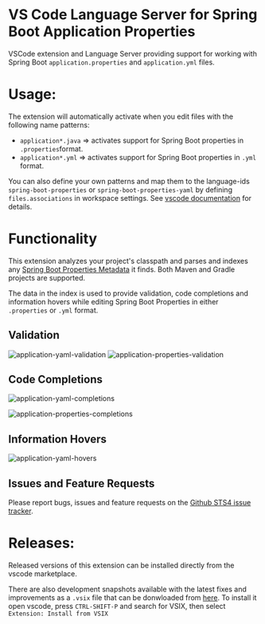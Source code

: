 # VS Code Language Server for Spring Boot Application Properties

VSCode extension and Language Server providing support for working with Spring Boot 
`application.properties` and `application.yml` files.

# Usage:

The extension will automatically activate when you edit files with the following
name patterns:

 - `application*.java` => activates support for Spring Boot properties in `.properties`format.
 - `application*.yml` =>  activates support for Spring Boot properties in `.yml` format.

You can also define your own patterns and map them to the language-ids
`spring-boot-properties` or `spring-boot-properties-yaml` by defining `files.associations`
in workspace settings.  See [vscode documentation](https://code.visualstudio.com/Docs/languages/overview#_adding-a-file-extension-to-a-language) for details.

# Functionality

This extension analyzes your project's classpath and parses and indexes any [Spring Boot
Properties Metadata](https://docs.spring.io/spring-boot/docs/current/reference/html/configuration-metadata.html) it finds. Both Maven and Gradle projects are supported.

The data in the index is used to provide validation, code completions and information
hovers while editing Spring Boot Properties in either `.properties` or `.yml` format.

## Validation

![application-yaml-validation][yaml-validation]
![application-properties-validation][properties-validation]

## Code Completions

![application-yaml-completions][yaml-completion]

![application-properties-completions][properties-completion]

## Information Hovers

![application-yaml-hovers][yaml-hovers]

## Issues and Feature Requests

Please report bugs, issues and feature requests on the [Github STS4 issue tracker](https://github.com/spring-projects/sts4/issues). 

# Releases:

Released versions of this extension can be installed directly from the vscode marketplace.

There are also development snapshots available with the latest fixes and improvements as a `.vsix` file 
that can be donwloaded from 
[here](http://dist.springsource.com/snapshot/STS4/nightly-distributions.html). To install it
open vscode, press `CTRL-SHIFT-P` and search for VSIX, then select `Extension: Install from VSIX`

[yaml-completion]: https://github.com/spring-projects/sts4/raw/5360ae4fabf9245da58f5897c54e9a14786d0622/vscode-extensions/vscode-boot-properties/readme-imgs/yaml-completion.png
[properties-completion]: https://github.com/spring-projects/sts4/raw/5360ae4fabf9245da58f5897c54e9a14786d0622/vscode-extensions/vscode-boot-properties/readme-imgs/properties-completion.png
[yaml-validation]: https://github.com/spring-projects/sts4/raw/5360ae4fabf9245da58f5897c54e9a14786d0622/vscode-extensions/vscode-boot-properties/readme-imgs/yaml-validation.png
[properties-validation]: https://github.com/spring-projects/sts4/raw/5360ae4fabf9245da58f5897c54e9a14786d0622/vscode-extensions/vscode-boot-properties/readme-imgs/properties-validation.png
[yaml-hovers]: https://github.com/spring-projects/sts4/raw/5360ae4fabf9245da58f5897c54e9a14786d0622/vscode-extensions/vscode-boot-properties/readme-imgs/yaml-hovers.png
